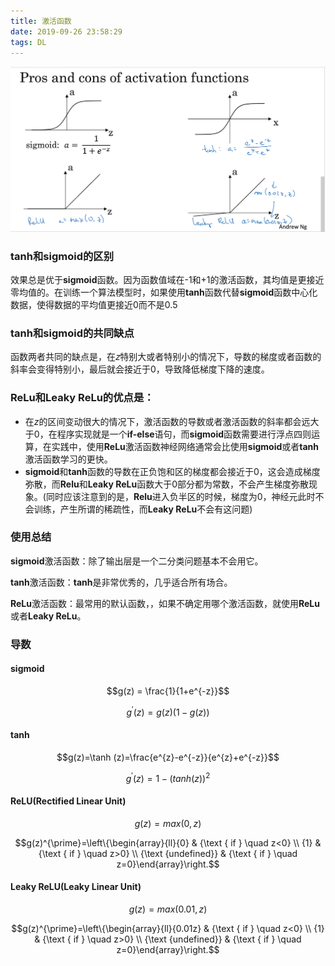 ```yaml
---
title: 激活函数
date: 2019-09-26 23:58:29
tags: DL
---
```


![activation](/images/activation.png)



### **tanh**和**sigmoid**的区别

效果总是优于**sigmoid**函数。因为函数值域在-1和+1的激活函数，其均值是更接近零均值的。在训练一个算法模型时，如果使用**tanh**函数代替**sigmoid**函数中心化数据，使得数据的平均值更接近0而不是0.5



###  **tanh**和**sigmoid**的共同缺点

函数两者共同的缺点是，在𝑧特别大或者特别小的情况下，导数的梯度或者函数的斜率会变得特别小，最后就会接近于0，导致降低梯度下降的速度。



### **ReLu**和**Leaky ReLu**的优点是：

- 在$z$的区间变动很大的情况下，激活函数的导数或者激活函数的斜率都会远大于0，在程序实现就是一个**if-else**语句，而**sigmoid**函数需要进行浮点四则运算，在实践中，使用**ReLu**激活函数神经网络通常会比使用**sigmoid**或者**tanh**激活函数学习的更快。
- **sigmoid**和**tanh**函数的导数在正负饱和区的梯度都会接近于0，这会造成梯度弥散，而**Relu**和**Leaky ReLu**函数大于0部分都为常数，不会产生梯度弥散现象。(同时应该注意到的是，**Relu**进入负半区的时候，梯度为0，神经元此时不会训练，产生所谓的稀疏性，而**Leaky ReLu**不会有这问题) 

### 使用总结

**sigmoid**激活函数：除了输出层是一个二分类问题基本不会用它。

**tanh**激活函数：**tanh**是非常优秀的，几乎适合所有场合。

**ReLu**激活函数：最常用的默认函数，，如果不确定用哪个激活函数，就使用**ReLu**或者**Leaky ReLu**。



### 导数

#### sigmoid

$$g(z) = \frac{1}{1+e^{-z}}​$$

$$g^{\prime}(z) = g(z)(1-g(z))$$

#### tanh

$$g(z)=\tanh (z)=\frac{e^{z}-e^{-z}}{e^{z}+e^{-z}}$$

$$g^{\prime}(z) = 1 - (tanh(z))^2$$



#### ReLU(Rectified Linear Unit)

$$g(z) =max(0,z)$$

$$g(z)^{\prime}=\left\{\begin{array}{ll}{0} & {\text { if } \quad z<0} \\ {1} & {\text { if } \quad z>0} \\ {\text {undefined}} & {\text { if } \quad z=0}\end{array}\right.$$



#### Leaky ReLU(Leaky Linear Unit)

$$g(z) =max(0.01,z)​$$

$$g(z)^{\prime}=\left\{\begin{array}{ll}{0.01z} & {\text { if } \quad z<0} \\ {1} & {\text { if } \quad z>0} \\ {\text {undefined}} & {\text { if } \quad z=0}\end{array}\right.$$

